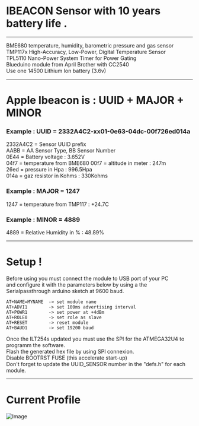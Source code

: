 
# IBEACON Sensor with 10 years battery life .
------------------------------------------------
BME680 temperature, humidity, barometric pressure and gas sensor  
TMP117x High-Accuracy, Low-Power, Digital Temperature Sensor  
TPL5110 Nano-Power System Timer for Power Gating  
Blueduino module from April Brother with CC2540  
Use one 14500 Lithium Ion battery (3.6v)  

-------------------------------------------------------------
# Apple Ibeacon is : UUID + MAJOR + MINOR

### Example : UUID = 2332A4C2-xx01-0e63-04dc-00f726ed014a

2332A4C2 = Sensor UUID prefix   
AABB     = AA Sensor Type, BB Sensor Number  
0E44     = Battery voltage : 3.652V  
04f7     = temperature from BME680
00f7     = altitude in meter : 247m  
26ed     = pressure in Hpa : 996.5Hpa  
014a     = gaz resistor in Kohms : 330Kohms  
### Example : MAJOR = 1247  
1247     = temperature from TMP117 : +24.7C   
### Example : MINOR = 4889
4889     = Relative Humidity in % : 48.89%  

-----------------------------------------------------------------
# Setup !

Before using you must connect the module to USB port of your PC  
and configure it with the parameters below by using a the  
Serialpassthrough arduino sketch at 9600 baud.

```
AT+NAME=MYNAME  -> set module name  
AT+ADVI1        -> set 100ms advertising interval  
AT+POWR1        -> set power at +4dBm  
AT+ROLE0        -> set role as slave  
AT+RESET        -> reset module  
AT+BAUD1        -> set 19200 baud  
````

Once the ILT254s updated  you must use the SPI for the ATMEGA32U4 to  
programm the software.  
Flash the generated hex file by using SPI connexion.  
Disable BOOTRST FUSE (this accelerate start-up)  
Don't forget to update the UUID_SENSOR number in the "defs.h" for each module.  

-----------------------------------------------------------------
# Current Profile

![Image](Current_Profile.png)
